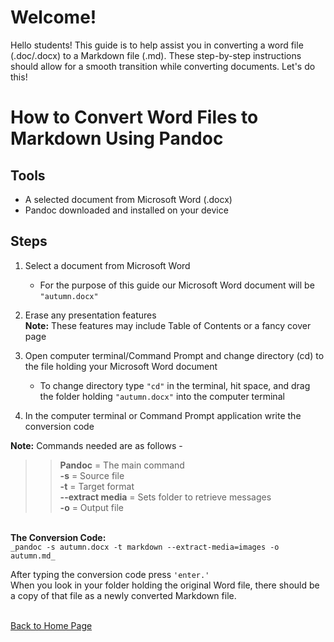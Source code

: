 # Welcome! 
 Hello students! This guide is to help assist you in converting a word file (.doc/.docx) to a Markdown file (.md). These step-by-step instructions should allow for a smooth transition while converting documents. Let's do this!
# How to Convert Word Files to Markdown Using Pandoc 

## Tools 
-	A selected document from Microsoft Word (.docx)
-	Pandoc downloaded and installed on your device
## Steps 

1. Select a document from Microsoft Word <br>

    - For the purpose of this guide our Microsoft Word document will be `"autumn.docx"`

2. Erase any presentation features <br>
**Note:** These features may include Table of Contents or a fancy cover page <br> 

3. Open computer terminal/Command Prompt and change directory (cd) to the file holding your Microsoft Word document <br>

	- To change directory type `"cd"` in the terminal, hit space, and drag the folder holding `"autumn.docx"` into the computer terminal <br> 

4. In the computer terminal or Command Prompt application write the conversion code

**Note:** Commands needed are as follows - <br>  
>>	**Pandoc** = The main command <br>
	**-s** = Source file <br>
	**-t** = Target format
	<br> **--extract media** = Sets folder to retrieve messages 
	<br> **-o** = Output file 

<br>**The Conversion Code:** <br>
`_pandoc -s autumn.docx -t markdown --extract-media=images -o autumn.md_`

After typing the conversion code press `'enter.'` <br> When you look in your folder holding the original Word file, there should be a copy of that file as a newly converted Markdown file. 
	 



<br>[Back to Home Page](index.md)